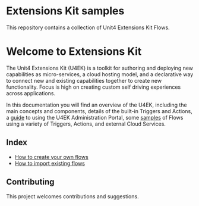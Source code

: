 # Extensions Kit samples

This repository contains a collection of Unit4 Extensions Kit Flows.

# Welcome to Extensions Kit

The Unit4 Extensions Kit (U4EK) is a toolkit for authoring and deploying new capabilities as micro-services, a cloud hosting model, and a declarative way to connect new and existing capabilities together to create new functionality. Focus is high on creating custom self driving experiences across applications.

In this documentation you will find an overview of the U4EK, including the main concepts and components, details of the built-in Triggers and Actions, a [guide](https://docs-external.u4pp.com/extensions-kit/guides/portal/overview/) to using the U4EK Administration Portal, some [samples](https://docs-external.u4pp.com/extensions-kit/samples/overview/) of Flows using a variety of Triggers, Actions, and external Cloud Services.

## Index

* [How to create your own flows](docs/EKTriggers.md)
* [How to import existing flows](ExtensionsFlows/README.md)



## Contributing

This project welcomes contributions and suggestions.